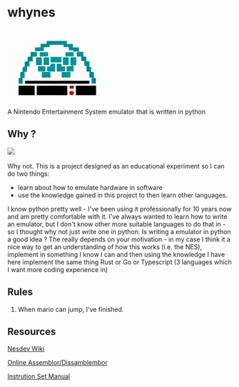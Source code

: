 # whynes

![whynes](https://github.com/thomascrha/whynes/blob/main/whynes.png?raw=true)

A Nintendo Entertainment System emulator that is written in python

## Why ?

<img src="https://media.tenor.com/KA4TdkOcYT8AAAAM/jeff-goldblum.gif" width="100">

Why not. This is a project designed as an educational experiment so I can do two things:

* learn about how to emulate hardware in software
* use the knowledge gained in this project to then learn other languages.

I know python pretty well - I've been using it professionally for 10 years now and am
pretty comfortable with it. I've always wanted to learn how to write an emulator,
but I don't know other more suitable languages to do that in - so I thought why not
just write one in python. Is writing a emulator in python a good idea ? The really depends
on your motivation - in my case I think it a nice way to get an understanding of how this
works (i.e. the NES), implement in something I know I can and then using the knowledge I
have here implement the same thing Rust or Go or Typescript (3 languages which I want more
coding experience in)

## Rules

1. When mario can jump, I've finished.

## Resources

[Nesdev Wiki](http://wiki.nesdev.com/w/index.php/Nesdev_Wiki)

[Online Assemblor/Dissamblembor](https://skilldrick.github.io/easy6502/)

[Instrution Set Manual](https://www.pagetable.com/c64ref/6502/?tab=2)
